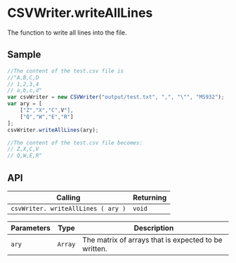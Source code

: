 # CSVWriter.writeAllLines

The function to write all lines into the file.

## Sample

```javascript
//The content of the test.csv file is 
//"A,B,C,D
// 1,2,3,4
// a,b,c,d"
var csvWriter = new CSVWriter("output/test.txt", ",", "\"", "MS932");
var ary = [
	["Z","X","C",V"],
	["Q","W","E","R"]
];
csvWriter.writeAllLines(ary);

//The content of the test.csv file becomes:
// Z,X,C,V
// Q,W,E,R"
```

## API

| Calling | Returning |
|---|---|
| `csvWriter. writeAllLines ( ary )` | `void` |

| Parameters | Type | Description |
|---|---|---|
| `ary` | `Array` | The matrix of arrays that is expected to be written. |